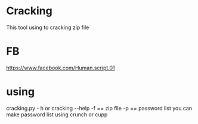 # Cracking
This tool using to cracking zip file 
# FB 
https://www.facebook.com/Human.script.01
# using 
cracking.py - h or cracking --help
-f == zip file 
-p == password list you can make password list using crunch or cupp 

